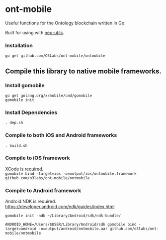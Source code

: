 # ont-mobile
Useful functions for the Ontology blockchain written in Go.

Built for using with [neo-utils](https://github.com/O3Labs/neo-utils).

### Installation
```
go get github.com/O3Labs/ont-mobile/ontmobile
```

## Compile this library to native mobile frameworks.

### Install gomobile
`go get golang.org/x/mobile/cmd/gomobile`  
`gomobile init`  

### Install Dependencies
```
. dep.sh
```

### Compile to both iOS and Android frameworks
```
. build.sh
```

### Compile to iOS framework
XCode is required.  
`gomobile bind -target=ios -o=output/ios/ontmobile.framework github.com/o3labs/ont-mobile/ontmobile`

### Compile to Android framework
Android NDK is required. https://developer.android.com/ndk/guides/index.html  
```
gomobile init -ndk ~/Library/Android/sdk/ndk-bundle/

ANDROID_HOME=/Users/$USER/Library/Android/sdk gomobile bind -target=android -o=output/android/ontmobile.aar github.com/o3labs/ont-mobile/ontmobile
```
